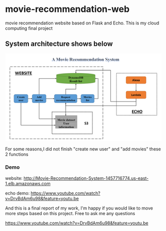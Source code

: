 # movie-recommendation-web
movie recommendation website based on Flask and Echo. This is my cloud computing final project


## System architecture shows below

<div align=center><img  src="https://github.com/QiyuZ/movie-recommendation-web/blob/master/Architecture.jpg"/></div>

For some reasons,I did not finish "create new user" and "add movies" these 2 functions

### Demo

website: http://Movie-Recommendation-System-1457716774.us-east-1.elb.amazonaws.com

echo demo: https://www.youtube.com/watch?v=DrvBdAm6u98&feature=youtu.be

And this is a final report of my work, I'm happy if you would like to move more steps based on this project. Free to ask me any questions

https://www.youtube.com/watch?v=DrvBdAm6u98&feature=youtu.be
